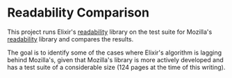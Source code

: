 # Readability Comparison

This project runs Elixir's [readability](https://github.com/keepcosmos/readability) library on 
the test suite for Mozilla's [readability](https://github.com/mozilla/readability) library and
compares the results.

The goal is to identify some of the cases where Elixir's algorithm is lagging behind
Mozilla's, given that Mozilla's library is more actively developed and has a test suite
of a considerable size (124 pages at the time of this writing).
